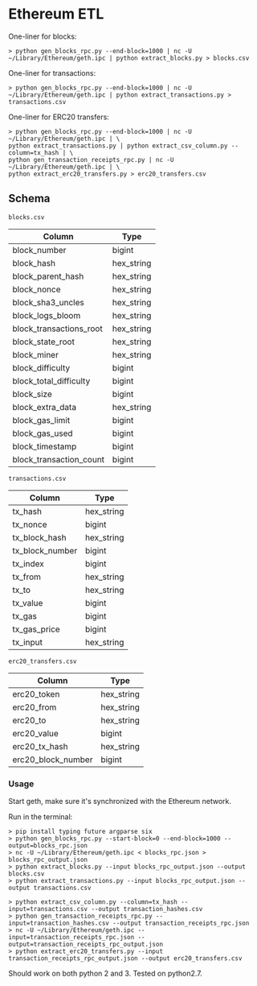 # Ethereum ETL

One-liner for blocks:

```
> python gen_blocks_rpc.py --end-block=1000 | nc -U ~/Library/Ethereum/geth.ipc | python extract_blocks.py > blocks.csv
```

One-liner for transactions:

```
> python gen_blocks_rpc.py --end-block=1000 | nc -U ~/Library/Ethereum/geth.ipc | python extract_transactions.py > transactions.csv
```

One-liner for ERC20 transfers:

```
> python gen_blocks_rpc.py --end-block=1000 | nc -U ~/Library/Ethereum/geth.ipc | \
python extract_transactions.py | python extract_csv_column.py --column=tx_hash | \
python gen_transaction_receipts_rpc.py | nc -U ~/Library/Ethereum/geth.ipc | \
python extract_erc20_transfers.py > erc20_transfers.csv
```

## Schema

`blocks.csv`

Column                  | Type               |
------------------------|---------------------
block_number            | bigint             |
block_hash              | hex_string         |
block_parent_hash       | hex_string         |
block_nonce             | hex_string         |
block_sha3_uncles       | hex_string         |
block_logs_bloom        | hex_string         |
block_transactions_root | hex_string         |
block_state_root        | hex_string         |
block_miner             | hex_string         |
block_difficulty        | bigint             |
block_total_difficulty  | bigint             |
block_size              | bigint             |
block_extra_data        | hex_string         |
block_gas_limit         | bigint             |
block_gas_used          | bigint             |
block_timestamp         | bigint             |
block_transaction_count | bigint             |

`transactions.csv`

Column              |    Type     |
--------------------|--------------
tx_hash             | hex_string  |
tx_nonce            | bigint      |
tx_block_hash       | hex_string  |
tx_block_number     | bigint      |
tx_index            | bigint      |
tx_from             | hex_string  |
tx_to               | hex_string  |
tx_value            | bigint      |
tx_gas              | bigint      |
tx_gas_price        | bigint      |
tx_input            | hex_string  |

`erc20_transfers.csv`

Column              |    Type     |
--------------------|--------------
erc20_token         | hex_string  |
erc20_from          | hex_string  |
erc20_to            | hex_string  |
erc20_value         | bigint      |
erc20_tx_hash       | hex_string  |
erc20_block_number  | bigint      |

### Usage

Start geth, make sure it's synchronized with the Ethereum network.

Run in the terminal:

```
> pip install typing future argparse six
> python gen_blocks_rpc.py --start-block=0 --end-block=1000 --output=blocks_rpc.json
> nc -U ~/Library/Ethereum/geth.ipc < blocks_rpc.json > blocks_rpc_output.json
> python extract_blocks.py --input blocks_rpc_output.json --output blocks.csv
> python extract_transactions.py --input blocks_rpc_output.json --output transactions.csv

> python extract_csv_column.py --column=tx_hash --input=transactions.csv --output transaction_hashes.csv
> python gen_transaction_receipts_rpc.py --input=transaction_hashes.csv --output transaction_receipts_rpc.json
> nc -U ~/Library/Ethereum/geth.ipc --input=transaction_receipts_rpc.json --output=transaction_receipts_rpc_output.json
> python extract_erc20_transfers.py --input transaction_receipts_rpc_output.json --output erc20_transfers.csv
```

Should work on both python 2 and 3. Tested on python2.7.

